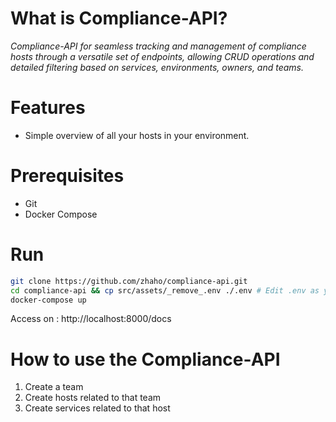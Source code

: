 # What is Compliance-API?

*Compliance-API for seamless tracking and management of compliance hosts through a versatile set of endpoints, allowing CRUD operations and detailed filtering based on services, environments, owners, and teams.*

# Features

* Simple overview of all your hosts in your environment.

# Prerequisites

* Git
* Docker Compose

# Run

```bash
git clone https://github.com/zhaho/compliance-api.git
cd compliance-api && cp src/assets/_remove_.env ./.env # Edit .env as your liking
docker-compose up
```

Access on : http://localhost:8000/docs

# How to use the Compliance-API

1. Create a team
2. Create hosts related to that team
3. Create services related to that host

